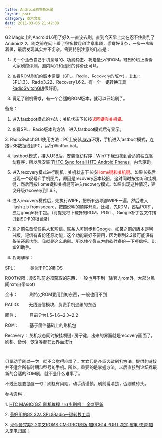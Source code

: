 ```yaml
---
title: Android刷机备忘录
layout: post
category: 技术文章
date: 2011-03-06 21:42:00
---
```


G2 Magic上的Android1.6用了好久一直没去刷，直到今天早上实在忍不住刷到了Android2.2。刷之前在网上看了很多教程和注意事项，感觉好复杂，一步一步跟着做，最后发现其实并不复杂。需要特别注意的几点是：

1. 找一个适合自己手机型号的、功能稳定、耗电量少的ROM。可到论坛上看看大家刷的评测，国内阿兴和蛋哥的评价还可以。

2. 查看ROM刷机的版本需要（SPL、Radio、Recovery的版本），比如：SPL1.33、Radio3.22、Recovery1.6.2。有一个一键转换工具[RadioSwitchGUI](http://www.hiapk.com/bbs/viewthread.php?tid=466183&amp;highlight=SPL)很好用。

3. 满足了刷机需求，有一个合适的ROM版本，就可以开始刷了。

备忘：

1. 进入fastboot模式的方法：关机状态下长按<span style="color: red; ">返回键和关机键。</span>

2. 查看SPL、Radio版本的方法：进入fastboot模式后有显示。

3.&nbsp;RadioSwitchGUI使用方法：PC上安装[Java](http://java.com/zh_CN/download/)环境，手机进入fastboot模式，连接USB数据线到PC，运行WinRun.bat。

4. fastboot模式，接入USB后，安装驱动程序：Win7下我没找到合适的独立驱动程序，所以我安装了[HTC Sync for all HTC Android Phones](http://www.htc.com/asia/SupportDownload.aspx?p_id=267&amp;cat=3&amp;dl_id=1073)，内含驱动。

5. 进入recovery模式进行刷机：关机状态下长按<span style="color: red; ">Home键和关机键</span>。如果长按后出现一个叹号和手机图片，原因是recovery版本较旧，这时同时按接听和挂机键，然后再按Home键和关机键可进入recovery模式。如果出现这种情况，建议升级recovery到1.6.2。

6. 进入recovery模式后，先执行WIPE，把所有选项都WIPE一遍，然后进入flash zip from sdcard，按照说明的顺序开刷。比如，先ROM，然后PORT，然后google补丁包。（前提先将下载好的ROM、PORT、Google补丁包文件拷贝到SD卡的根目录）

7. 刷之前先备份联系人和短信。联系人可同步到Google。如果之前的版本是阿兴版，短信有备份还原功能，这个功能最好不要用，因为刷到2.2很可能没有备份还原功能，我就是这么悲剧。所以找个第三方的软件备份一下短信吧。比如91助手。

8. 名词解释：&nbsp;

SPL： &nbsp; &nbsp; &nbsp; &nbsp; &nbsp; 类似于PC的BIOS

ROOT权限：刷SPL前必须获取的东西，一般也用不到（除官方rom外，大部分民间rom自带root）

金卡： &nbsp; &nbsp; &nbsp; &nbsp; &nbsp;刷特定ROM要用到的东西，一般也用不到

RADIO: &nbsp; &nbsp; &nbsp; &nbsp;无线通信模块，负责手机通讯的东西

固件： &nbsp; &nbsp; &nbsp; &nbsp; &nbsp;目前分为1.5~1.6~2.0~2.2

ROM： &nbsp; &nbsp; &nbsp; &nbsp; 基于固件基础上的刷机包

Recovery： 关机状态同时按挂机键+房子键，出来的界面就是recovery画面了。刷机、备份、恢复等都在此界面进行

&nbsp;&nbsp;

只要动手刷过一次，就不会觉得麻烦了。本文只是介绍大致刷机方法，提供的链接并不适合所有时期和型号的手机。所以，重要的是掌握方法，以后直接到论坛找最新的合适的ROM刷，就不是什么难事了。

不过还是要提醒一句：刷机有风险，动手请谨慎。刷前看清楚，否则成砖头。

参考资料：

1.&nbsp;[HTC MAGIC(G2) 刷机教程！四步刷机！ 全新更新](http://www.hiapk.com/bbs/viewthread.php?tid=479391&amp;extra=page%3D1%26amp;filter%3Dtype%26amp;typeid%3D149)

2.&nbsp;[最好用的G2 32A SPL&amp;Radio一键转换工具](http://www.hiapk.com/bbs/viewthread.php?tid=466183&amp;highlight=SPL)

3.&nbsp;[现今最完美2.2中文ROMS CM6.1RC1原版 加OC614 PORT 稳定 省电 快速 加入来电归属！](http://www.hiapk.com/bbs/viewthread.php?tid=616250&amp;extra=page%3D1%26amp;filter%3Dtype%26amp;typeid%3D211)
